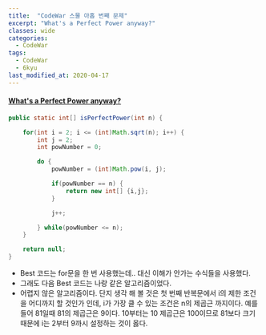 ```yaml
---
title:  "CodeWar 스물 아홉 번째 문제"
excerpt: "What's a Perfect Power anyway?"
classes: wide
categories:
  - CodeWar
tags:
  - CodeWar
  - 6kyu
last_modified_at: 2020-04-17
---
```


#### [What's a Perfect Power anyway?](https://www.codewars.com/kata/54d4c8b08776e4ad92000835)

```java
public static int[] isPerfectPower(int n) {

    for(int i = 2; i <= (int)Math.sqrt(n); i++) {
        int j = 2;
        int powNumber = 0;

        do {
            powNumber = (int)Math.pow(i, j);

            if(powNumber == n) {
                return new int[] {i,j};
            }

            j++;

        } while(powNumber <= n);
    }

    return null;
}
```

* Best 코드는 for문을 한 번 사용했는데.. 대신 이해가 안가는 수식들을 사용했다.
* 그래도 다음 Best 코드는 나랑 같은 알고리즘이었다.
* 어렵지 않은 알고리즘이다. 단지 생각 해 볼 것은 첫 번째 반복문에서 i의 제한 조건을 어디까지 할 것인가 인데, i가 가장 클 수 있는 조건은 n의 제곱근 까지이다. 예를 들어 81일때 81의 제곱근은 9이다. 10부터는 10 제곱근은 100이므로 81보다 크기 때문에 i는 2부터 9까시 설정하는 것이 옳다.
